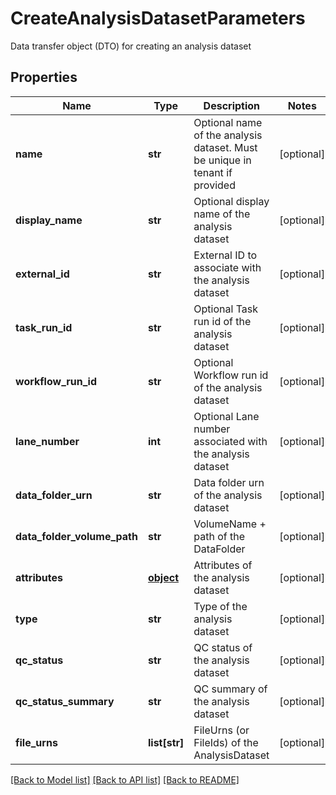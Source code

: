 # CreateAnalysisDatasetParameters

Data transfer object (DTO) for creating an analysis dataset
## Properties
Name | Type | Description | Notes
------------ | ------------- | ------------- | -------------
**name** | **str** | Optional name of the analysis dataset. Must be unique in tenant if provided | [optional] 
**display_name** | **str** | Optional display name of the analysis dataset | [optional] 
**external_id** | **str** | External ID to associate with the analysis dataset | [optional] 
**task_run_id** | **str** | Optional Task run id of the analysis dataset | [optional] 
**workflow_run_id** | **str** | Optional Workflow run id of the analysis dataset | [optional] 
**lane_number** | **int** | Optional Lane number associated with the analysis dataset | [optional] 
**data_folder_urn** | **str** | Data folder urn of the analysis dataset | [optional] 
**data_folder_volume_path** | **str** | VolumeName + path of the DataFolder | [optional] 
**attributes** | [**object**](.md) | Attributes of the analysis dataset | [optional] 
**type** | **str** | Type of the analysis dataset | [optional] 
**qc_status** | **str** | QC status of the analysis dataset | [optional] 
**qc_status_summary** | **str** | QC summary of the analysis dataset | [optional] 
**file_urns** | **list[str]** | FileUrns (or FileIds) of the AnalysisDataset | [optional] 

[[Back to Model list]](../README.md#documentation-for-models) [[Back to API list]](../README.md#documentation-for-api-endpoints) [[Back to README]](../README.md)


